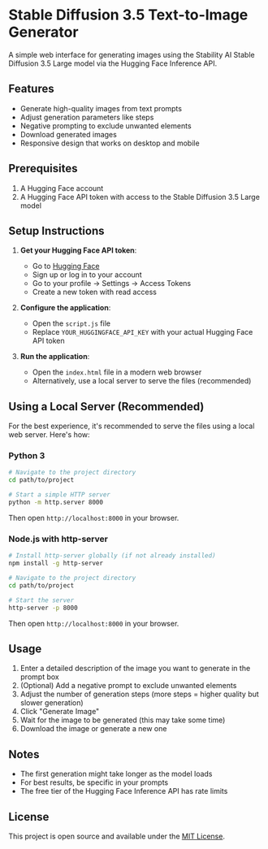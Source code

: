 # Stable Diffusion 3.5 Text-to-Image Generator

A simple web interface for generating images using the Stability AI Stable Diffusion 3.5 Large model via the Hugging Face Inference API.

## Features

- Generate high-quality images from text prompts
- Adjust generation parameters like steps
- Negative prompting to exclude unwanted elements
- Download generated images
- Responsive design that works on desktop and mobile

## Prerequisites

1. A Hugging Face account
2. A Hugging Face API token with access to the Stable Diffusion 3.5 Large model

## Setup Instructions

1. **Get your Hugging Face API token**:
   - Go to [Hugging Face](https://huggingface.co/)
   - Sign up or log in to your account
   - Go to your profile → Settings → Access Tokens
   - Create a new token with read access

2. **Configure the application**:
   - Open the `script.js` file
   - Replace `YOUR_HUGGINGFACE_API_KEY` with your actual Hugging Face API token

3. **Run the application**:
   - Open the `index.html` file in a modern web browser
   - Alternatively, use a local server to serve the files (recommended)

## Using a Local Server (Recommended)

For the best experience, it's recommended to serve the files using a local web server. Here's how:

### Python 3

```bash
# Navigate to the project directory
cd path/to/project

# Start a simple HTTP server
python -m http.server 8000
```

Then open `http://localhost:8000` in your browser.

### Node.js with http-server

```bash
# Install http-server globally (if not already installed)
npm install -g http-server

# Navigate to the project directory
cd path/to/project

# Start the server
http-server -p 8000
```

Then open `http://localhost:8000` in your browser.

## Usage

1. Enter a detailed description of the image you want to generate in the prompt box
2. (Optional) Add a negative prompt to exclude unwanted elements
3. Adjust the number of generation steps (more steps = higher quality but slower generation)
4. Click "Generate Image"
5. Wait for the image to be generated (this may take some time)
6. Download the image or generate a new one

## Notes

- The first generation might take longer as the model loads
- For best results, be specific in your prompts
- The free tier of the Hugging Face Inference API has rate limits

## License

This project is open source and available under the [MIT License](LICENSE).

